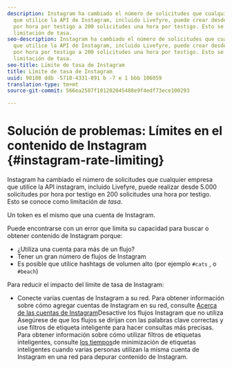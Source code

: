 ```yaml
---
description: Instagram ha cambiado el número de solicitudes que cualquier empresa
  que utilice la API de Instagram, incluido Livefyre, puede crear desde 5.000 solicitudes
  por hora por testigo a 200 solicitudes una hora por testigo. Esto se conoce como
  limitación de tasa.
seo-description: Instagram ha cambiado el número de solicitudes que cualquier empresa
  que utilice la API de Instagram, incluido Livefyre, puede crear desde 5.000 solicitudes
  por hora por testigo a 200 solicitudes una hora por testigo. Esto se conoce como
  limitación de tasa.
seo-title: Límite de tasa de Instagram
title: Límite de tasa de Instagram
uuid: 98108 ddb -5710-4331-891 b -7 e 1 bbb 106059
translation-type: tm+mt
source-git-commit: 566ea2587f101202045488e9f4edf73ece100293

---
```



# Solución de problemas: Límites en el contenido de Instagram {#instagram-rate-limiting}

Instagram ha cambiado el número de solicitudes que cualquier empresa que utilice la API instagram, incluido Livefyre, puede realizar desde 5.000 solicitudes por hora por testigo en 200 solicitudes una hora por testigo. Esto se conoce como limitación *de tasa*.

Un token es el mismo que una cuenta de Instagram.

Puede encontrarse con un error que limita su capacidad para buscar o obtener contenido de Instagram porque:

* ¿Utiliza una cuenta para más de un flujo?
* Tener un gran número de flujos de Instagram
* Es posible que utilice hashtags de volumen alto (por ejemplo `#cats` , o `#beach`)

Para reducir el impacto del límite de tasa de Instagram:

* Conecte varias cuentas de Instagram a su red. Para obtener información sobre cómo agregar cuentas de Instagram en su red, consulte [Acerca de las cuentas
de Instagram](/help/using/c-users-creating-accounts-with-studio-access/t-configure-social-accout-instagram/c-about-instagram-accounts.md)Desactive los flujos Instagram que no utiliza
Asegúrese de que los flujos se dirijan con las palabras clave correctas y use filtros de etiqueta inteligente para hacer consultas más precisas. Para obtener información sobre cómo utilizar filtros de etiquetas inteligentes, consulte [los tiempos](/help/using/c-features-livefyre/c-smart-tags/c-smart-tags.md)de minimización de etiquetas
inteligentes cuando varias personas utilizan la misma cuenta de Instagram en una red para depurar contenido de Instagram.
